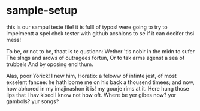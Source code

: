# sample-setup



this is our sampul teste file! it is fulll of typos! were going to try to impelmentt a spel chek tester with github acshions to se if it can decifer thsi mess!

To be, or not to be, thaat is te qustionn:
Wether 'tis noblr in the midn to sufer
The slngs and arows of outragees fortun,
Or to tak arms agenst a sea of trubbels
And by oposing end thum. 

Alas, poor Yorick! I new him, Horatio: a feloww
of infinte jest, of most exselent fancee: he hath
borne me on his back a thousend timees; and now, how
abhored in my imajinashon it is! my gourje rims at
it. Here hung those lips that I hav kised I know
not how oft. Where be yer gibes now? yor
gambols? yur songs?
